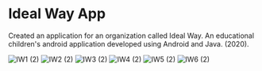 # Ideal Way App
Created an application for an organization called Ideal Way. 
An educational children's android application developed using Android and Java. (2020).

![IW1 (2)](https://user-images.githubusercontent.com/61467608/103043046-8d457280-4549-11eb-94ff-0c3ab1cc740d.png)
![IW2 (2)](https://user-images.githubusercontent.com/61467608/103043047-8dde0900-4549-11eb-8eb6-43cfe03f1aec.png)
![IW3 (2)](https://user-images.githubusercontent.com/61467608/103043048-8dde0900-4549-11eb-9c7c-707cb228344f.png)
![IW4 (2)](https://user-images.githubusercontent.com/61467608/103043049-8dde0900-4549-11eb-8f66-42e3967fc975.png)
![IW5 (2)](https://user-images.githubusercontent.com/61467608/103043050-8dde0900-4549-11eb-8c1f-904716f24c41.png)
![IW6 (2)](https://user-images.githubusercontent.com/61467608/103043051-8dde0900-4549-11eb-91ee-028ace16fd83.png)
